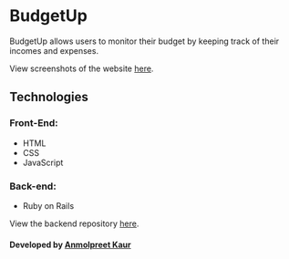# BudgetUp

BudgetUp allows users to monitor their budget by keeping track of their incomes and expenses.

View screenshots of the website [here](https://drive.google.com/drive/folders/1BYtu40e1FP1vBbmL1lf-cSJnLIwwVx3u?usp=sharing).

## Technologies 

### Front-End:
* HTML
* CSS
* JavaScript

### Back-end:
* Ruby on Rails 

View the backend repository [here](https://github.com/anmolk18/budget-tracker--backend).

#### Developed by [Anmolpreet Kaur](https://github.com/anmolk18)
